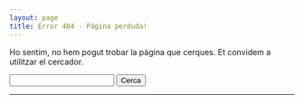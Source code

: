 ```yaml
---
layout: page
title: Error 404 - Pàgina perduda!
---
```


<main id="content"><div class="content anm-zoomInUp"><div class="universe"><p>Ho sentim, no hem pogut trobar la pàgina que cerques. Et convidem a utilitzar el cercador.</p> <form class="l anm-moveFromTopFade delay-1000" action="http://www.google.com/cse"> <input type="hidden" name="cx" value="007620493827235173837:iw6nd8cvpza"> <input type="text" name="q" class="terms rounded"> <input type="submit" name="sa" class="search" value="Cerca"> </form> </div> <hr></div> </main>